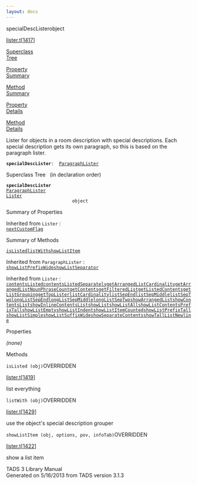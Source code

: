 ```yaml
---
layout: docs
---
```

<span class="title">specialDescLister</span><span class="type">object</span>

[lister.t](../file/lister.t.html)\[[1417](../source/lister.t.html#1417)\]

[Superclass  
Tree](#_SuperClassTree_)

[Property  
Summary](#_PropSummary_)

[Method  
Summary](#_MethodSummary_)

[Property  
Details](#_Properties_)

[Method  
Details](#_Methods_)

<div class="fdesc">

Lister for objects in a room description with special descriptions. Each
special description gets its own paragraph, so this is based on the
paragraph lister.

**`specialDescLister`**` :   `[`ParagraphLister`](../object/ParagraphLister.html)

</div>

<span id="_SuperClassTree_"></span>

<div class="mjhd">

<span class="hdln">Superclass Tree</span>   (in declaration order)

</div>

**`specialDescLister`**  
[`ParagraphLister`](../object/ParagraphLister.html)  
[`Lister`](../object/Lister.html)  
`                         object`  
<span id="_PropSummary_"></span>

<div class="mjhd">

<span class="hdln">Summary of Properties</span>  

</div>





Inherited from `Lister` :  
[`nextCustomFlag`](../object/Lister.html#nextCustomFlag)

<span id="_MethodSummary_"></span>

<div class="mjhd">

<span class="hdln">Summary of Methods</span>  

</div>

[`isListed`](#isListed)[`listWith`](#listWith)[`showListItem`](#showListItem)

Inherited from `ParagraphLister` :  
[`showListPrefixWide`](../object/ParagraphLister.html#showListPrefixWide)[`showListSeparator`](../object/ParagraphLister.html#showListSeparator)

Inherited from `Lister` :  
[`contentsListed`](../object/Lister.html#contentsListed)[`contentsListedSeparately`](../object/Lister.html#contentsListedSeparately)[`getArrangedListCardinality`](../object/Lister.html#getArrangedListCardinality)[`getArrangedListNounPhraseCount`](../object/Lister.html#getArrangedListNounPhraseCount)[`getContents`](../object/Lister.html#getContents)[`getFilteredList`](../object/Lister.html#getFilteredList)[`getListedContents`](../object/Lister.html#getListedContents)[`getListGrouping`](../object/Lister.html#getListGrouping)[`getTopLister`](../object/Lister.html#getTopLister)[`listCardinality`](../object/Lister.html#listCardinality)[`listSepEnd`](../object/Lister.html#listSepEnd)[`listSepMiddle`](../object/Lister.html#listSepMiddle)[`listSepTwo`](../object/Lister.html#listSepTwo)[`longListSepEnd`](../object/Lister.html#longListSepEnd)[`longListSepMiddle`](../object/Lister.html#longListSepMiddle)[`longListSepTwo`](../object/Lister.html#longListSepTwo)[`showArrangedList`](../object/Lister.html#showArrangedList)[`showContentsList`](../object/Lister.html#showContentsList)[`showInlineContentsList`](../object/Lister.html#showInlineContentsList)[`showList`](../object/Lister.html#showList)[`showListAll`](../object/Lister.html#showListAll)[`showListContentsPrefixTall`](../object/Lister.html#showListContentsPrefixTall)[`showListEmpty`](../object/Lister.html#showListEmpty)[`showListIndent`](../object/Lister.html#showListIndent)[`showListItemCounted`](../object/Lister.html#showListItemCounted)[`showListPrefixTall`](../object/Lister.html#showListPrefixTall)[`showListSimple`](../object/Lister.html#showListSimple)[`showListSuffixWide`](../object/Lister.html#showListSuffixWide)[`showSeparateContents`](../object/Lister.html#showSeparateContents)[`showTallListNewline`](../object/Lister.html#showTallListNewline)

<span id="_Properties_"></span>

<div class="mjhd">

<span class="hdln">Properties</span>  

</div>

*(none)* <span id="_Methods_"></span>

<div class="mjhd">

<span class="hdln">Methods</span>  

</div>

<span id="isListed"></span>

`isListed (obj)`<span class="rem">OVERRIDDEN</span>

[lister.t](../file/lister.t.html)\[[1419](../source/lister.t.html#1419)\]

<div class="desc">

list everything

</div>

<span id="listWith"></span>

`listWith (obj)`<span class="rem">OVERRIDDEN</span>

[lister.t](../file/lister.t.html)\[[1429](../source/lister.t.html#1429)\]

<div class="desc">

use the object's special description grouper

</div>

<span id="showListItem"></span>

`showListItem (obj, options, pov, infoTab)`<span class="rem">OVERRIDDEN</span>

[lister.t](../file/lister.t.html)\[[1422](../source/lister.t.html#1422)\]

<div class="desc">

show a list item

</div>

<div class="ftr">

TADS 3 Library Manual  
Generated on 5/16/2013 from TADS version 3.1.3

</div>
